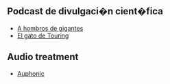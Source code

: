## Podcast de divulgaci�n cient�fica ##
* [A hombros de gigantes](http://www.rtve.es/alacarta/audios/a-hombros-de-gigantes/)
* [El gato de Touring](https://elgatodeturing.com/)

## Audio treatment
* [Auphonic](https://auphonic.com/)
